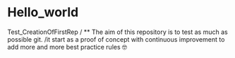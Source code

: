 # Hello_world
Test_CreationOfFirstRep
/ ** The aim of this repository is to test as much as possible git.
/it start as a proof of concept with continuous improvement to add more and more best practice rules 
🤓
